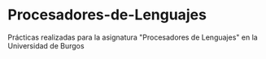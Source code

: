 # Procesadores-de-Lenguajes
Prácticas realizadas para la asignatura "Procesadores de Lenguajes" en la Universidad de Burgos
